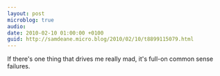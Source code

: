 ```yaml
---
layout: post
microblog: true
audio: 
date: 2010-02-10 01:00:00 +0100
guid: http://samdeane.micro.blog/2010/02/10/t8899115079.html
---
```

If there's one thing that drives me really mad, it's full-on common sense failures.
